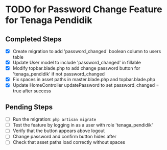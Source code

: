 # TODO for Password Change Feature for Tenaga Pendidik

## Completed Steps
- [x] Create migration to add 'password_changed' boolean column to users table
- [x] Update User model to include 'password_changed' in fillable
- [x] Modify topbar.blade.php to add change password button for 'tenaga_pendidik' if not password_changed
- [x] Fix spaces in asset paths in master.blade.php and topbar.blade.php
- [x] Update HomeController updatePassword to set password_changed = true after success

## Pending Steps
- [ ] Run the migration: `php artisan migrate`
- [ ] Test the feature by logging in as a user with role 'tenaga_pendidik'
- [ ] Verify that the button appears above logout
- [ ] Change password and confirm button hides after
- [ ] Check that asset paths load correctly without spaces
